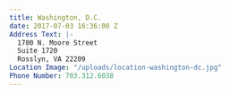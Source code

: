 ```yaml
---
title: Washington, D.C.
date: 2017-07-03 16:36:00 Z
Address Text: |-
  1700 N. Moore Street
  Suite 1720
  Rosslyn, VA 22209
Location Image: "/uploads/location-washington-dc.jpg"
Phone Number: 703.312.6038
---
```


